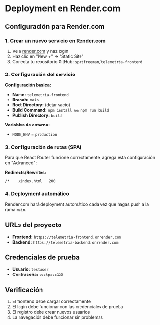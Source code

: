 # Deployment en Render.com

## Configuración para Render.com

### 1. Crear un nuevo servicio en Render.com

1. Ve a [render.com](https://render.com) y haz login
2. Haz clic en "New +" → "Static Site"
3. Conecta tu repositorio GitHub: `spotfreeman/telemetria-frontend`

### 2. Configuración del servicio

**Configuración básica:**
- **Name:** `telemetria-frontend`
- **Branch:** `main`
- **Root Directory:** (dejar vacío)
- **Build Command:** `npm install && npm run build`
- **Publish Directory:** `build`

**Variables de entorno:**
- `NODE_ENV` = `production`

### 3. Configuración de rutas (SPA)

Para que React Router funcione correctamente, agrega esta configuración en "Advanced":

**Redirects/Rewrites:**
```
/*    /index.html   200
```

### 4. Deployment automático

Render.com hará deployment automático cada vez que hagas push a la rama `main`.

## URLs del proyecto

- **Frontend:** `https://telemetria-frontend.onrender.com`
- **Backend:** `https://telemetria-backend.onrender.com`

## Credenciales de prueba

- **Usuario:** `testuser`
- **Contraseña:** `testpass123`

## Verificación

1. El frontend debe cargar correctamente
2. El login debe funcionar con las credenciales de prueba
3. El registro debe crear nuevos usuarios
4. La navegación debe funcionar sin problemas

